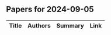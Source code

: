 ## Papers for 2024-09-05

| Title | Authors | Summary | Link |
|-------|---------|---------|------|
